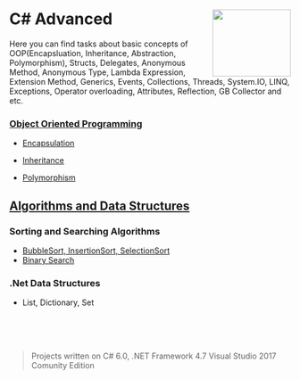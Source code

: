 
# C# Advanced <img src="https://user-images.githubusercontent.com/45730967/52584834-942ed480-2e4c-11e9-8e2a-387dd091cde4.png" align="right" width="140px" height="120px" /> 
Here you can find tasks about basic concepts of OOP(Encapsluation, Inheritance, Abstraction, Polymorphism), Structs, Delegates, Anonymous Method, Anonymous Type, Lambda Expression, Extension Method, Generics, Events, Collections, Threads, System.IO, LINQ, Exceptions, Operator overloading, Attributes, Reflection, GB Collector and etc.
<br>

### [**Object Oriented Programming**](https://docs.microsoft.com/en-us/dotnet/csharp/programming-guide/concepts/object-oriented-programming)

* [Encapsulation](https://www.tutorialspoint.com/csharp/csharp_encapsulation.htm)

* [Inheritance](https://docs.microsoft.com/en-us/dotnet/csharp/tutorials/inheritance)

* [Polymorphism](https://docs.microsoft.com/en-us/dotnet/csharp/programming-guide/classes-and-structs/polymorphism) 

## [**Algorithms and Data Structures**](http://www.uomisan.edu.iq/library/admin/book/19226579694.pdf)
### Sorting and Searching Algorithms
* [BubbleSort, InsertionSort, SelectionSort](https://github.com/HakobyanAni/C-Sharp-Advanced/tree/master/BubbleSort%2CInsertionSort%2CSelectionSort)
* [Binary Search](https://github.com/HakobyanAni/C-Sharp-Advanced/tree/master/Binary_search)

### .Net Data Structures
 * List, Dictionary, Set




 




<br>
<br>
<br>

> Projects written on C# 6.0, .NET Framework 4.7 Visual Studio 2017 Comunity Edition



